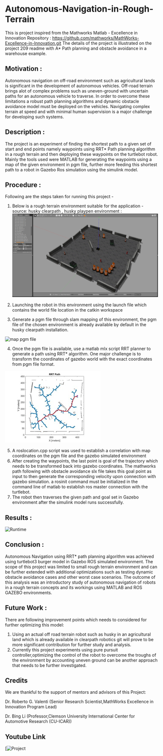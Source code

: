 # Autonomous-Navigation-in-Rough-Terrain


This is project inspired from the Mathworks Matlab - Excellence in Innovation Repository :
https://github.com/mathworks/MathWorks-Excellence-in-Innovation.git
The details of the project is illustrated on the project 209 readme with A* Path planning and obstacle avoidance in a warehouse example.

## Motivation :
Autonomous navigation on off-road environment such as agricultural lands is significant in the development of autonomous vehicles.  Off-road terrain brings alot of complex problems such as uneven-ground with uncertain paths for an autonomous vehicle to traverse. In order to overcome these limitations a robust path planning algorithms and dynamic obstacle avoidance model must be deployed on the vehicles. Navigating complex terrain at speed and with minimal human supervision is a major challenge for developing such systems.


## Description :

The project is an experiment of finding the shortest path to a given set of start and end points namely waypoints using RRT* Path planning algorithm in a rough terrain and then deploying these waypoints on the turtlebot robot. Mainly the tools used were MATLAB for generating the waypoints using a map of the given environment in pgm file, further more feeding this shortest path to a robot in Gazebo Ros simulation using the simulink model.

## Procedure :
Following are the steps taken for running this project -
1. Below is a rough terrain environment suitable for the application - source: husky clearpath , husky playpen environment :
![environment](https://github.com/Autonomousanz/Autonomous-Navigation-in-Rough-Terrain/blob/master/Pictures/huskeyplaypath.png)

2. Launching the robot in this environment using the launch file which contains the world file location in the catkin workspace 
3. Generate a pgm file through slam mapping of this environment, the pgm file of the chosen environment is already available by default in the husky clearpath installation.

![map pgm file](https://github.com/Autonomousanz/Autonomous-Navigation-in-Rough-Terrain/blob/master/Pictures/map.pgm)

4. Once the pgm file is available, use a matlab mlx script RRT planner to generate a path using RRT* algorithm. One major challenge is to transform the coordinates of gazebo world with the exact coordinates from pgm file format.

![RRT planner path generated](https://github.com/Autonomousanz/Autonomous-Navigation-in-Rough-Terrain/blob/master/Pictures/Picture1.jpg)

5. A roslocation.cpp script was used to establish a correlation with map coordinates on the pgm file and the gazebo simulated environment
6. After creating the waypoints, the last point is goal of the trajectory which needs to be transformed back into gazebo coordinates. The mathworks path following with obstacle avoidance slx file takes this goal point as input to then generate the corresponding velocity upon connection with gazebo simulation. a rosinit command must be initialized in the command line of matlab to establish ros master connection with the turtlebot.
7. The robot then traverses the given path and goal set in Gazebo environment after the simulink model runs successfully.

## Results :

![Runtime](https://github.com/Autonomousanz/Autonomous-Navigation-in-Rough-Terrain/blob/master/Videos/run.gif)

## Conclusion :
Autonomous Navigation using RRT* path planning algorithm was achieved using turtlebot3 burger model in Gazebo ROS simulated environment. The scope of this project was limited to small rough terrain environment and can be further extended with additional optimizations such as testing dynamic obstacle avoidance cases and other worst case scenarios. The outcome of this analysis was an introductory study of autonomous navigation of robots in a rough terrain concepts and its workings using MATLAB and ROS GAZEBO environments. 

## Future Work :

There are following improvement points which needs to considered for further optimizing this model:

1. Using an actual off road terrain robot such as husky in an agricultural land which is already available in clearpath robotics git will prove to be more significant contribution for further study and analysis.
2. Currently this project experiments using pure pursuit controller,optimizing the control of the robot to overcome the troughs of the environment by accounting uneven ground can be another approach that needs to be further investigated.

## Credits

We are thankful to the support of mentors and advisors of this Project:

Dr. Roberto G. Valenti 
(Senior Research Scientist,MathWorks Excellence in Innovation Program Lead)

Dr. Bing Li 
(Professor,Clemson University International Center for Automotive Research (CU-ICAR))


 ## Youtube Link
 
[![Project](https://www.youtube.com/watch?v=1A5JWeAHcRw&list=PLn8PRpmsu08ogRonqegcx8xJCSSQO5yVX&index=2&t=2s)




